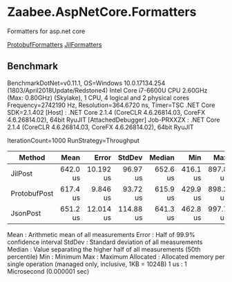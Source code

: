 # Zaabee.AspNetCore.Formatters

Formatters for asp.net core

[ProtobufFormatters](https://github.com/Mutuduxf/Zaabee.AspNetCore.Formatters/tree/master/Zaabee.AspNetCore.Formatters.Protobuf)
[JilFormatters](https://github.com/Mutuduxf/Zaabee.AspNetCore.Formatters/tree/master/Zaabee.AspNetCore.Formatters.Jil)

## Benchmark

BenchmarkDotNet=v0.11.1, OS=Windows 10.0.17134.254 (1803/April2018Update/Redstone4)
Intel Core i7-6600U CPU 2.60GHz (Max: 0.80GHz) (Skylake), 1 CPU, 4 logical and 2 physical cores
Frequency=2742190 Hz, Resolution=364.6720 ns, Timer=TSC
.NET Core SDK=2.1.402
  [Host]     : .NET Core 2.1.4 (CoreCLR 4.6.26814.03, CoreFX 4.6.26814.02), 64bit RyuJIT  [AttachedDebugger]
  Job-PRXXZX : .NET Core 2.1.4 (CoreCLR 4.6.26814.03, CoreFX 4.6.26814.02), 64bit RyuJIT

IterationCount=1000  RunStrategy=Throughput

|       Method |     Mean |     Error |    StdDev |   Median |      Min |      Max | Allocated |
|------------- |---------:|----------:|----------:|---------:|---------:|---------:|----------:|
|      JilPost | 642.0 us | 10.192 us |  96.97 us | 652.6 us | 416.1 us | 897.8 us |  16.96 KB |
| ProtobufPost | 617.4 us |  9.846 us |  93.72 us | 615.9 us | 429.9 us | 898.2 us |  14.09 KB |
|     JsonPost | 651.2 us | 12.014 us | 114.88 us | 641.3 us | 462.8 us | 997.7 us |  22.56 KB |

  Mean      : Arithmetic mean of all measurements
  Error     : Half of 99.9% confidence interval
  StdDev    : Standard deviation of all measurements
  Median    : Value separating the higher half of all measurements (50th percentile)
  Min       : Minimum
  Max       : Maximum
  Allocated : Allocated memory per single operation (managed only, inclusive, 1KB = 1024B)
  1 us      : 1 Microsecond (0.000001 sec)